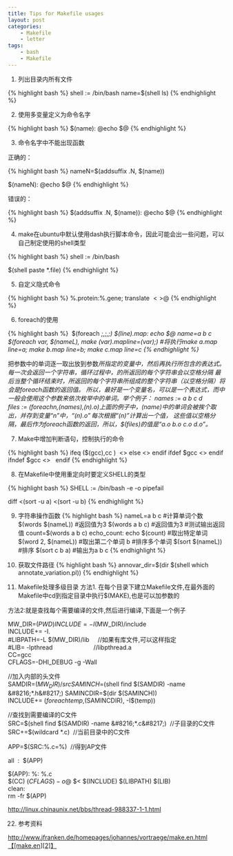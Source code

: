 ```yaml
---
title: Tips for Makefile usages
layout: post
categories:
    - Makefile
    - letter
tags:
    - bash
    - Makefile
---
```


1. 列出目录内所有文件

{% highlight bash %}
shell := /bin/bash
name=$(shell ls)
{% endhighlight %}

2. 使用多变量定义为命令名字

{% highlight bash %}
$(name):
    @echo $@
{% endhighlight %}

3. 命令名字中不能出现函数

正确的：

{% highlight bash %}
nameN=$(addsuffix .N, $(name))

$(nameN):
    @echo $@
{% endhighlight %}

错误的：

{% highlight bash %}
$(addsuffix .N, $(name)):
    @echo $@
{% endhighlight %}

4. make在ubuntu中默认使用dash执行脚本命令，因此可能会出一些问题，可以自己制定使用的shell类型

{% highlight bash %}
shell := /bin/bash

$(shell paste *.file)
{% endhighlight %}

5. 自定义隐式命令

{% highlight bash %}
%.protein:%.gene; 
    translate $< >$@
{% endhighlight %}

6. foreach的使用

{% highlight bash %} 
$(foreach <var>;,<list>;,<text>;)
$(line).map:
		echo $@
name=a b c
$(foreach var, $(nameL), make $(var).map line=$(var);) #将执行make a.map line=a; make b.map line=b; make c.map line=c
{% endhighlight %}

把参数<list>中的单词逐一取出放到参数<var>所指定的变量中，然后再执行<text>所包含的表达式。
每一次<text>会返回一个字符串，循环过程中，<text>的所返回的每个字符串会以空格分隔
最后当整个循环结束时，<text>所返回的每个字符串所组成的整个字符串（以空格分隔）将会是foreach函数的返回值。 
所以，<var>最好是一个变量名，<list>可以是一个表达式，而<text>中一般会使用<var>这个参数来依次枚举<list>中的单词。举个例子：
names := a b c d
files := $(foreach n,$(names),$(n).o)
上面的例子中，$(name)中的单词会被挨个取出，并存到变量“n”中，“$(n).o”每次根据“$(n)”计算出一个值，
这些值以空格分隔，最后作为foreach函数的返回，所以，$(files)的值是“a.o b.o c.o d.o”。

7. Make中增加判断语句，控制执行的命令

{% highlight bash %}
ifeq ($(gcc),cc )  
    <> 
else 
    <> 
endif
ifdef $gcc 
    <> 
endif
ifndef $gcc 
    <>   
endif
{% endhighlight %}


8. 在Makefile中使用重定向时要定义SHELL的类型

{% highlight bash %}
SHELL := /bin/bash -e -o pipefail

diff <(sort -u a) <(sort -u b)
{% endhighlight %}

9. 字符串操作函数
{% highlight bash %}
nameL=a b c
#计算单词个数
$(words $(nameL)) #返回值为3
$(words a b c) #返回值为3
#测试输出返回值
count=$(words a b c)
echo_count:
		echo $(count)
#取出特定单词
$(word 2, $(nameL)) #取出第二个单词 b
#排序多个单词
$(sort $(nameL)) #排序
$(sort c b a) #输出为a b c
{% endhighlight %}

9. 获取文件路径
{% highlight bash %}
annovar_dir=$(dir $(shell which annotate_variation.pl))
{% endhighlight %}


10. Makefile处理多级目录
方法1. 在每个目录下建立Makefile文件,在最外面的Makefile中cd到指定目录中执行$(MAKE),也是可以加参数的

方法2:就是查找每个需要编译的文件,然后进行编译,下面是一个例子

MW_DIR=$(PWD)  
INCLUDE = -I$(MW_DIR)/include  
INCLUDE+= -I.  
#LIBPATH=-L $(MW_DIR)/lib     //如果有库文件,可以这样指定  
#LIB= -lpthread                        //libpthread.a  
CC=gcc  
CFLAGS=-DHI_DEBUG -g -Wall

//加入内部的头文件  
SAMDIR=$(MW_DIR)/src  
SAMINCH=$(shell find $(SAMDIR) -name &#8216;*.h&#8217;)  
SAMINCDIR=$(dir $(SAMINCH))  
INCLUDE+= $(foreach temp,$(SAMINCDIR), -I$(temp))

//查找到需要编译的C文件  
SRC=$(shell find $(SAMDIR) -name &#8216;*.c&#8217;)  //子目录的C文件  
SRC+=$(wildcard *.c)  //当前目录中的C文件

APP=$(SRC:%.c=%)  //得到AP文件

all  :  $(APP)

$(APP): %: %.c  
$(CC) $(CFLAGS) -o  $@ $< $(INCLUDE) $(LIBPATH) $(LIB)  
clean:  
rm -fr $(APP)

http://linux.chinaunix.net/bbs/thread-988337-1-1.html


22. 参考资料

http://www.jfranken.de/homepages/johannes/vortraege/make.en.html【[make.en][2]】

 [1]: http://wiki.ubuntu.org.cn/%E8%B7%9F%E6%88%91%E4%B8%80%E8%B5%B7%E5%86%99Makefile:%E4%BD%BF%E7%94%A8%E6%9D%A1%E4%BB%B6%E5%88%A4%E6%96%AD
 [2]: http://210.75.224.29/wordpress/wp-content/uploads/2012/04/make.en_.pdf

